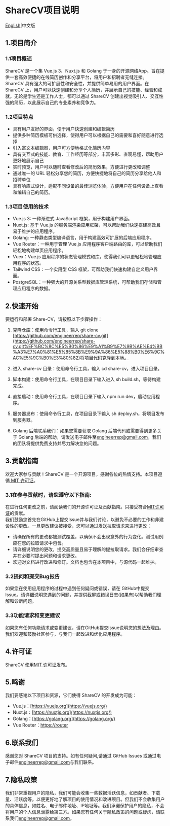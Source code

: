 # ShareCV项目说明
[English](https://github.com/engineerrep/share-cv/blob/main/README.md)|中文版

## 1.项目简介
### 1.1项目概述
ShareCV 是一个集 Vue.js 3、Nuxt.js 和 Golang 于一身的开源网络App。旨在提供一套高效便捷的在线简历创作和分享平台，将用户和招聘者无缝连接。ShareCV 具有强大的可扩展性和安全性，并提供简单易用的用户界面。在 ShareCV 上，用户可以快速创建和分享个人简历，并展示自己的技能、经验和成就。无论是学生还是工作人士，都可以通过 ShareCV 创建出视觉吸引人、交互性强的简历，以此展示自己的专业素养和竞争力。
### 1.2项目特点
- 具有用户友好的界面，便于用户快速创建和编辑简历
- 提供多种简历模板可供选择，使得用户可以根据自己的需要和喜好随意进行选择
- 引入富文本编辑器，用户可方便地格式化简历内容
- 具有交互式的技能、教育、工作经历等部分，丰富多彩、直观易懂，帮助用户更好地展示自己
- 实时预览，用户可以随时查看修改后的简历效果，方便进行更改和调整
- 通过唯一的 URL 轻松分享您的简历，方便快捷地将自己的简历分享给他人和招聘单位
- 具有响应式设计，适配不同设备的最佳浏览体验，方便用户在任何设备上查看和编辑自己的简历。
### 1.3项目使用的技术
- Vue.js 3: 一种渐进式 JavaScript 框架，用于构建用户界面。
- Nuxt.js: 基于 Vue.js 的服务端渲染应用框架，可以帮助我们快速搭建高效且易于维护的应用程序。
- Golang: 一种静态类型编译语言，用于构建高效可扩展的后端应用程序。
- Vue Router：一种用于管理 Vue.js 应用程序客户端路由的库，可以帮助我们轻松地构建单页应用程序。
- Vuex：Vue.js 应用程序的状态管理模式和库，使得我们可以更轻松地管理应用程序的状态。
- Tailwind CSS：一个实用型 CSS 框架，可帮助我们快速构建自定义用户界面。
- PostgreSQL：一种强大的开源关系型数据库管理系统，可帮助我们存储和管理应用程序的数据。

## 2.快速开始

要运行和部署 Share-CV，请按照以下步骤操作：

1. 克隆仓库：使用命令行工具，输入 git clone [https://github.com/engineerrep/share-cv.git](https://github.com/engineerrep/share-cv.git%EF%BC%8C%E5%B0%86%E9%A1%B9%E7%9B%AE%E4%BB%A3%E7%A0%81%E5%85%8B%E9%9A%86%E5%88%B0%E6%9C%AC%E5%9C%B0%E3%80%82)将项目代码克隆到本地。

2. 进入 share-cv 目录：使用命令行工具，输入 cd share-cv，进入项目目录。

3. 脚本构建：使用命令行工具，在项目目录下输入进入 sh build.sh，等待构建完成。

4. 直接启动：使用命令行工具，在项目目录下输入 npm run dev，启动应用程序。

5. 服务器发布：使用命令行工具，在项目目录下输入 sh deploy.sh，将项目发布到服务器。

6. Golang 后端联系我们：如果您需要获取 Golang 后端代码或需要得到更多关于 Golang 后端的帮助，请发送电子邮件至[engineerrep@gmail.com](mailto:engineerrep@gmail.com)，我们的团队将提供免费支持并尽力解决您的问题。


## 3.贡献指南
欢迎大家参与贡献！ShareCV 是一个开源项目，感谢各位的热情支持。本项目遵循[ MIT 许可证](https://github.com/engineerrep/share-cv/blob/main/LICENSE)。
### 3.1在参与贡献时，请您遵守以下指南:

在进行任何更改之前，请阅读我们的开源许可证及贡献指南。只接受符合[MIT许可证](https://github.com/engineerrep/share-cv/blob/main/LICENSE)的贡献。  
我们鼓励您首先在GitHub上提交Issue并与我们讨论，以避免不必要的工作和非建设性的更改。一旦更改建议被接受，您可以通过发送拉取请求来进行更改：  
- 请确保所有的更改都被测试覆盖，以确保不会出现意外的行为变化。测试用例应在您的拉取请求中包含。   
- 请详细说明您的更改，提交高质量且易于理解的提拉取请求。我们会仔细审查并在必要时提出问题和请求更改。   
- 欢迎对文档进行改进和修订。文档也包含在本项目中，与源代码一起维护。
 
 
 
### 3.2提问和提交Bug报告  
如果您在使用应用程序的过程中遇到任何疑问或错误，请在 GitHub中提交Issue。请详细说明您遇到的问题，并提供截屏或错误日志(如果有)以帮助我们理解和诊断问题。
### 3.3功能请求和变更建议   
如果您有任何功能请求或变更建议，请在GitHub提交Issue说明您的想法及理由。我们欢迎和鼓励社区参与，与我们一起改进和优化应用程序。

## 4.许可证
ShareCV 使用[MIT 许可证](https://github.com/engineerrep/share-cv/blob/main/LICENSE)发布。

## 5.鸣谢
我们要感谢以下项目和资源，它们使得 ShareCV 的开发成为可能：

- Vue.js：[https://vuejs.org](https://vuejs.org/)
- Nuxt.js：[https://nuxtjs.org](https://nuxtjs.org/)
- Golang：[https://golang.org](https://golang.org/)
- Vue Router：[https://router](https://router/)

## 6.联系我们
感谢您对 ShareCV 项目的支持。如有任何疑问,请通过 GitHub Issues 或通过电子邮件[engineerrep@gmail.com](mailto:engineerrep@gmail.com)与我们联系。

## 7.隐私政策

我们非常重视用户的隐私，我们可能会收集一些数据活跃信息，如贡献者、下载量、活跃度等，以便更好地了解项目的使用情况和改进项目。但我们不会收集用户的具体信息，如姓名、电子邮件地址、IP地址等。我们承诺保护用户的隐私，不会将用户的个人信息泄露给第三方。如果您有任何关于隐私政策的问题或疑虑，请联系我们[engineerrep@gmail.com](mailto:engineerrep@gmail.com)。

